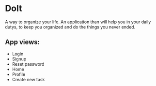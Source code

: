 # DoIt
A way to organize your life.
An application than will help you in your daily dutys, to keep you organized and do the things you never ended.

## App views:
- Login
- Signup
- Reset password
- Home
- Profile
- Create new task
